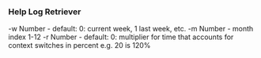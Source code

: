 ### Help Log Retriever

-w Number - default: 0: current week, 1 last week, etc.
-m Number - month index 1-12
-r Number - default: 0: multiplier for time that accounts for context switches in percent e.g. 20 is 120%

